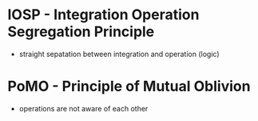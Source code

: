 # IOSP - Integration Operation Segregation Principle

* straight sepatation between integration and operation (logic)

# PoMO - Principle of Mutual Oblivion

* operations are not aware of each other
